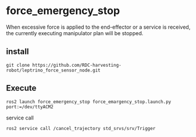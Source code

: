 # force_emergency_stop
When excessive force is applied to the end-effector or a service is received, the currently executing manipulator plan will be stopped.

## install 
```
git clone https://github.com/RDC-harvesting-robot/leptrino_force_sensor_node.git
```

## Execute
```
ros2 launch force_emergency_stop force_emargency_stop.launch.py port:=/dev/ttyACM2
```
service call
```
ros2 service call /cancel_trajectory std_srvs/srv/Trigger
```
